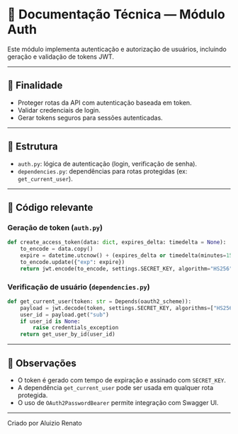 # 🔐 Documentação Técnica — Módulo Auth

Este módulo implementa autenticação e autorização de usuários, incluindo geração e validação de tokens JWT.

---

## 🔹 Finalidade

- Proteger rotas da API com autenticação baseada em token.
- Validar credenciais de login.
- Gerar tokens seguros para sessões autenticadas.

---

## 🔹 Estrutura

- `auth.py`: lógica de autenticação (login, verificação de senha).
- `dependencies.py`: dependências para rotas protegidas (ex: `get_current_user`).

---

## 🔹 Código relevante

### Geração de token (`auth.py`)
```python
def create_access_token(data: dict, expires_delta: timedelta = None):
    to_encode = data.copy()
    expire = datetime.utcnow() + (expires_delta or timedelta(minutes=15))
    to_encode.update({"exp": expire})
    return jwt.encode(to_encode, settings.SECRET_KEY, algorithm="HS256")
```

### Verificação de usuário (`dependencies.py`)
```python
def get_current_user(token: str = Depends(oauth2_scheme)):
    payload = jwt.decode(token, settings.SECRET_KEY, algorithms=["HS256"])
    user_id = payload.get("sub")
    if user_id is None:
        raise credentials_exception
    return get_user_by_id(user_id)
```

---

## 🔹 Observações

- O token é gerado com tempo de expiração e assinado com `SECRET_KEY`.
- A dependência `get_current_user` pode ser usada em qualquer rota protegida.
- O uso de `OAuth2PasswordBearer` permite integração com Swagger UI.

---

Criado por Aluizio Renato
